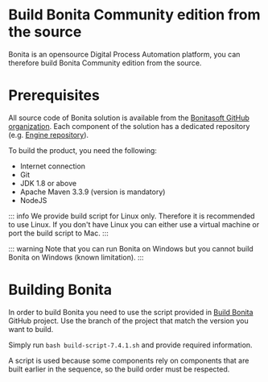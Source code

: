 # Build Bonita Community edition from the source

Bonita is an opensource Digital Process Automation platform, you can therefore build Bonita Community edition from the source.


# Prerequisites

All source code of Bonita solution is available from the [Bonitasoft GitHub organization](https://github.com/bonitasoft). Each component of the solution has a dedicated repository (e.g. [Engine repository](https://github.com/bonitasoft/bonita-engine)).

To build the product, you need the following:

* Internet connection
* Git
* JDK 1.8 or above
* Apache Maven 3.3.9 (version is mandatory)
* NodeJS

::: info
We provide build script for Linux only. Therefore it is recommended to use Linux. If you don't have Linux you can either use a virtual machine or port the build script to Mac.
:::

<!---
BS-8375
--->
::: warning
Note that you can run Bonita on Windows but you cannot build Bonita on Windows (known limitation).
:::

# Building Bonita

In order to build Bonita you need to use the script provided in [Build Bonita](https://github.com/Bonitasoft-Community/Build-Bonita) GitHub project. Use the branch of the project that match the version you want to build.

Simply run `bash build-script-7.4.1.sh` and provide required information.

A script is used because some components rely on components that are built earlier in the sequence, so the build order must be respected.
